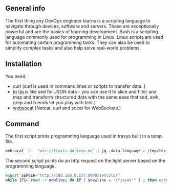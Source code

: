 ## General info

The first thing any DevOps engineer learns is a scripting language to navigate through devices, software and servers. These are exceptionally powerful and are the basics of learning development. 
Bash is a scripting language commonly used for programming in Linux. Linux scripts are used for automating certain programming tasks. They can also be used to simplify complex tasks and also help solve real-world problems. 

## Installation

You need:

- curl (curl is used in command lines or scripts to transfer data. )
- jq (jq is like sed for JSON data - you can use it to slice and filter and map and transform structured data with the same ease that sed, awk, grep and friends let you play with text.)
- [websocat](https://github.com/vi/websocat/releases) (Netcat, curl and socat for WebSockets.)

## Command

The first script prints programming language used in travys built in a temp file. 

```bash
websocat -S   "wss://travis.durieux.me" | jq .data.language > /tmp/test.log
```

The second script prints do an http request on the light server based on the programming language. 

```bash
export SERVER="http://192.168.0.157:8000/setcolor"
while IFS= read -r newline; do if [ $newline = "\"java\"" ] ; then echo $newline ; curl -i -X POST -d "{\"id\": \"1\", \"color\": [$(( ( RANDOM % 254 )  + 1 )), $(( ( RANDOM % 254 )  + 1 )), $(( ( RANDOM % 254 )  + 1 ))], \"session\": \"main\"}" $SERVER ;   elif [ $newline = "\"go\"" ] ; then echo $newline ; curl -i -X POST -d "{\"id\": \"2\", \"color\": [$(( ( RANDOM % 254 )  + 1 )), $(( ( RANDOM % 254 )  + 1 )), $(( ( RANDOM % 254 )  + 1 ))], \"session\": \"main\"}" $SERVER ;   elif [ $newline = "\"node_js\"" ] ; then echo $newline ; curl -i -X POST -d "{\"id\": \"3\", \"color\": [$(( ( RANDOM % 254 )  + 1 )), $(( ( RANDOM % 254 )  + 1 )), $(( ( RANDOM % 254 )  + 1 ))], \"session\": \"main\"}" $SERVER ;   elif [ $newline = "\"cpp\"" ] ; then echo $newline ; curl -i -X POST -d "{\"id\": \"4\", \"color\": [$(( ( RANDOM % 254 )  + 1 )), $(( ( RANDOM % 254 )  + 1 )), $(( ( RANDOM % 254 )  + 1 ))], \"session\": \"main\"}" $SERVER ;   elif [ $newline = "\"julia\"" ] ; then echo $newline ; curl -i -X POST -d "{\"id\": \"5\", \"color\": [$(( ( RANDOM % 254 )  + 1 )), $(( ( RANDOM % 254 )  + 1 )), $(( ( RANDOM % 254 )  + 1 ))], \"session\": \"main\"}" $SERVER ;   elif [ $newline = "\"c\"" ] ; then echo $newline ; curl -i -X POST -d "{\"id\": \"6\", \"color\": [$(( ( RANDOM % 254 )  + 1 )), $(( ( RANDOM % 254 )  + 1 )), $(( ( RANDOM % 254 )  + 1 ))], \"session\": \"main\"}" $SERVER ;   elif [ $newline = "\"python\"" ] ; then echo $newline ; curl -i -X POST -d "{\"id\": \"7\", \"color\": [$(( ( RANDOM % 254 )  + 1 )), $(( ( RANDOM % 254 )  + 1 )), $(( ( RANDOM % 254 )  + 1 ))], \"session\": \"main\"}" $SERVER ;   elif [ $newline = "\"ruby\"" ] ; then echo $newline ; curl -i -X POST -d "{\"id\": \"8\", \"color\": [$(( ( RANDOM % 254 )  + 1 )), $(( ( RANDOM % 254 )  + 1 )), $(( ( RANDOM % 254 )  + 1 ))], \"session\": \"main\"}" $SERVER ;   elif [ $newline = "\"android\"" ] ; then echo $newline ; curl -i -X POST -d "{\"id\": \"9\", \"color\": [$(( ( RANDOM % 254 )  + 1 )), $(( ( RANDOM % 254 )  + 1 )), $(( ( RANDOM % 254 )  + 1 ))], \"session\": \"main\"}" $SERVER ;   elif [ $newline = "\"c++\"" ] ; then echo $newline ; curl -i -X POST -d "{\"id\": \"10\", \"color\": [$(( ( RANDOM % 254 )  + 1 )), $(( ( RANDOM % 254 )  + 1 )), $(( ( RANDOM % 254 )  + 1 ))], \"session\": \"main\"}" $SERVER ;   elif [ $newline = "\"php\"" ] ; then echo $newline ; curl -i -X POST -d "{\"id\": \"11\", \"color\": [$(( ( RANDOM % 254 )  + 1 )), $(( ( RANDOM % 254 )  + 1 )), $(( ( RANDOM % 254 )  + 1 ))], \"session\": \"main\"}" $SERVER ;   elif [ $newline = "\"kotlin\"" ] ; then echo $newline ; curl -i -X POST -d "{\"id\": \"12\", \"color\": [$(( ( RANDOM % 254 )  + 1 )), $(( ( RANDOM % 254 )  + 1 )), $(( ( RANDOM % 254 )  + 1 ))], \"session\": \"main\"}" $SERVER ;   elif [ $newline = "\"rust\"" ] ; then echo $newline ; curl -i -X POST -d "{\"id\": \"13\", \"color\": [$(( ( RANDOM % 254 )  + 1 )), $(( ( RANDOM % 254 )  + 1 )), $(( ( RANDOM % 254 )  + 1 ))], \"session\": \"main\"}" $SERVER ;   elif [ $newline = "\"generic\"" ] ; then echo $newline ; curl -i -X POST -d "{\"id\": \"14\", \"color\": [$(( ( RANDOM % 254 )  + 1 )), $(( ( RANDOM % 254 )  + 1 )), $(( ( RANDOM % 254 )  + 1 ))], \"session\": \"main\"}" $SERVER ;   elif [ $newline = "\"elixir\"" ] ; then echo $newline ; curl -i -X POST -d "{\"id\": \"15\", \"color\": [$(( ( RANDOM % 254 )  + 1 )), $(( ( RANDOM % 254 )  + 1 )), $(( ( RANDOM % 254 )  + 1 ))], \"session\": \"main\"}" $SERVER ;   elif [ $newline = "\"bash\"" ] ; then echo $newline ; curl -i -X POST -d "{\"id\": \"16\", \"color\": [$(( ( RANDOM % 254 )  + 1 )), $(( ( RANDOM % 254 )  + 1 )), $(( ( RANDOM % 254 )  + 1 ))], \"session\": \"main\"}" $SERVER ;   elif [ $newline = "\"minimal\"" ] ; then echo $newline ; curl -i -X POST -d "{\"id\": \"17\", \"color\": [$(( ( RANDOM % 254 )  + 1 )), $(( ( RANDOM % 254 )  + 1 )), $(( ( RANDOM % 254 )  + 1 ))], \"session\": \"main\"}" $SERVER ;   elif [ $newline = "\"shell\"" ] ; then echo $newline ; curl -i -X POST -d "{\"id\": \"18\", \"color\": [$(( ( RANDOM % 254 )  + 1 )), $(( ( RANDOM % 254 )  + 1 )), $(( ( RANDOM % 254 )  + 1 ))], \"session\": \"main\"}" $SERVER ;   elif [ $newline = "\"r\"" ] ; then echo $newline ; curl -i -X POST -d "{\"id\": \"19\", \"color\": [$(( ( RANDOM % 254 )  + 1 )), $(( ( RANDOM % 254 )  + 1 )), $(( ( RANDOM % 254 )  + 1 ))], \"session\": \"main\"}" $SERVER ;   elif [ $newline = "\"scala\"" ] ; then echo $newline ; curl -i -X POST -d "{\"id\": \"20\", \"color\": [$(( ( RANDOM % 254 )  + 1 )), $(( ( RANDOM % 254 )  + 1 )), $(( ( RANDOM % 254 )  + 1 ))], \"session\": \"main\"}" $SERVER ;   elif [ $newline = "\"objective-c\"" ] ; then echo $newline ; curl -i -X POST -d "{\"id\": \"21\", \"color\": [$(( ( RANDOM % 254 )  + 1 )), $(( ( RANDOM % 254 )  + 1 )), $(( ( RANDOM % 254 )  + 1 ))], \"session\": \"main\"}" $SERVER ;   elif [ $newline = "\"perl\"" ] ; then echo $newline ; curl -i -X POST -d "{\"id\": \"22\", \"color\": [$(( ( RANDOM % 254 )  + 1 )), $(( ( RANDOM % 254 )  + 1 )), $(( ( RANDOM % 254 )  + 1 ))], \"session\": \"main\"}" $SERVER ;   elif [ $newline = "\"haxe\"" ] ; then echo $newline ; curl -i -X POST -d "{\"id\": \"23\", \"color\": [$(( ( RANDOM % 254 )  + 1 )), $(( ( RANDOM % 254 )  + 1 )), $(( ( RANDOM % 254 )  + 1 ))], \"session\": \"main\"}" $SERVER ;   else echo $newline ; curl -i -X POST -d "{\"id\": \"24\", \"color\": [$(( ( RANDOM % 254 )  + 1 )), $(( ( RANDOM % 254 )  + 1 )), $(( ( RANDOM % 254 )  + 1 ))], \"session\": \"main\"}" $SERVER ;   fi  ; done < <(tail -n 1 -f /tmp/test.log )
```

